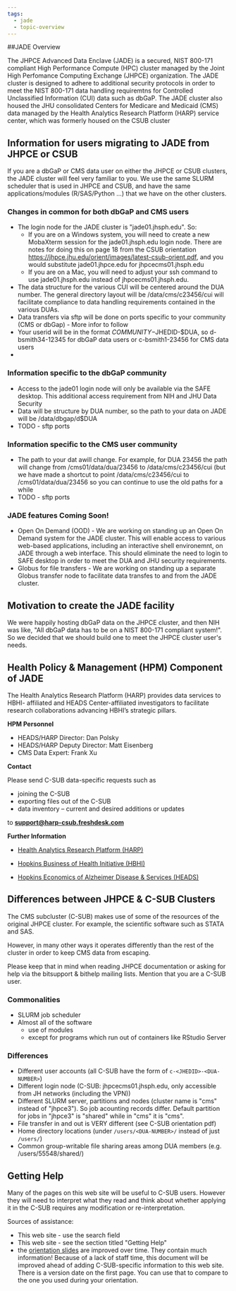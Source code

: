 ```yaml
---
tags:
  - jade
  - topic-overview
---
```


##JADE Overview

The JHPCE Advanced Data Enclave (JADE) is a secured, NIST 800-171 compliant
High Performance Compute (HPC) cluster managed by the Joint High Perfomance
Computing Exchange (JHPCE) organization. The JADE cluster is designed to adhere to
additional security protocols in order to meet the NIST 800-171 data handling
requiremtns for Controlled Unclassified Information (CUI) data such as dbGaP.
The JADE cluster also housed the JHU consolidated Centers for Medicare and Medicaid
(CMS) data managed by the Health Analytics Research Platform (HARP) service center,
which was formerly housed on the CSUB cluster

## Information for users migrating to JADE from JHPCE or CSUB

If you are a dbGaP or CMS data user on either the JHPCE or CSUB clusters, the JADE
cluster will feel very familiar to you.  We use the same SLURM scheduler that is used
in JHPCE and CSUB, and have the same applications/modules (R/SAS/Python ...) that we
have on the other clusters.

### Changes in  common for both dbGaP and CMS users

- The login node for the JADE cluster is "jade01.jhsph.edu".  So:
    - If you are on a Windows system, you will need to create a new MobaXterm session for the jade01.jhsph.edu login node. There are notes for doing this on page 18 from the CSUB orientation https://jhpce.jhu.edu/orient/images/latest-csub-orient.pdf, and you would substitute jade01.jhpce.edu for jhpcecms01.jhsph.edu
    - If you are on a Mac, you will need to adjust your ssh command to use jade01.jhsph.edu instead of jhpcecms01.jhsph.edu.
- The data structure for the various CUI will be centered around the DUA number.  The general directory layout will be /data/cms/c23456/cui
will facilitate compliance to data handling requirements contained in the various DUAs.
- Data transfers via sftp will be done on ports specific to your community (CMS or dbGap) - More infor to follow
- Your userid will be in the format $COMMUNITY-$JHEDID-$DUA, so d-bsmith34-12345 for dbGaP data users or c-bsmith1-23456 for CMS data users
- 

### Information specific to the dbGaP community

- Access to the jade01 login node will only be available via the SAFE desktop. This 
additional access requirement from NIH and JHU Data Security
- Data will be structure by DUA number, so the path to your data on JADE will
be /data/dbgap/d$DUA
- TODO - sftp ports

### Information specific to the CMS user community
- The path to your dat awill change. For example, for DUA 23456 the path will change from /cms01/data/dua/23456 to /data/cms/c23456/cui (but we have made a shortcut to point /data/cms/c23456/cui to /cms01/data/dua/23456 so you can continue to use the old paths for a while
- TODO - sftp ports

### JADE features Coming Soon!

- Open On Demand (OOD) - We are working on standing up an Open On Demand system for the JADE cluster.  This will enable access to various web-based applications, including an interactive shell environemnt, on JADE through a web interface.  This should eliminate the need to login to SAFE desktop in order to meet the DUA and JHU security requirements.
- Globus for file transfers - We are working on standing up a separate Globus transfer
node to facilitate data transfes to and from the JADE cluster.

##  Motivation to create the JADE facility

We were happily hosting dbGaP data on the JHPCE cluster, and then NIH was like, "All
dbGaP data has to be on a NIST 800-171 compliant system!". So we decided that we should
build one to meet the JHPCE cluster user's needs.


## Health Policy & Management (HPM) Component of JADE

The Health Analytics Research Platform (HARP) provides data services to HBHI- affiliated and HEADS Center-affiliated investigators to facilitate research collaborations advancing HBHI’s strategic pillars.

**HPM Personnel**

- HEADS/HARP Director: Dan Polsky 
- HEADS/HARP Deputy Director: Matt Eisenberg 
- CMS Data Expert: Frank Xu

**Contact**

Please send C-SUB data-specific requests such as

- joining the C-SUB
- exporting files out of the C-SUB
- data inventory – current and desired additions or updates

to **support@harp-csub.freshdesk.com**

**Further Information**

- [Health Analytics Research Platform (HARP)](https://hbhi.jhu.edu/affiliate-resource/health-analytics-research-platform-harp)

- [Hopkins Business of Health Initiative (HBHI)](https://hbhi.jhu.edu/about-us)

- [Hopkins Economics of Alzheimer Disease & Services (HEADS)](https://publichealth.jhu.edu/hopkins-economics-of-alzheimers-disease-and-services-center)

## Differences between JHPCE & C-SUB Clusters

The CMS subcluster (C-SUB) makes use of some of the resources of the original JHPCE cluster. For example, the scientific software such as STATA and SAS.

However, in many other ways it operates differently than the rest of the cluster in order to keep CMS data from escaping.

Please keep that in mind when reading JHPCE documentation or asking for help via the bitsupport & bithelp mailing lists. Mention that you are a C-SUB user.

### Commonalities
- SLURM job scheduler
- Almost all of the software
  - use of modules
  - except for programs which run out of containers like RStudio Server

### Differences
- Different user accounts (all C-SUB have the form of `c-<JHEDID>-<DUA-NUMBER>`)
- Different login node (C-SUB: jhpcecms01.jhsph.edu, only accessible from JH networks (including the VPN))
- Different SLURM server, partitions and nodes (cluster name is "cms" instead of "jhpce3"). So job acounting records differ. Default partition for jobs in "jhpce3" is "shared" while in "cms" it is "cms".
- File transfer in and out is VERY different (see C-SUB orientation pdf)
- Home directory locations (under `/users/<DUA-NUMBER>/` instead of just `/users/`)
- Common group-writable file sharing areas among DUA members (e.g. /users/55548/shared/)

## Getting Help
Many of the pages on this web site will be useful to C-SUB users. However they will need to interpret what they read and think about whether applying it in the C-SUB requires any modification or re-interpretation.

Sources of assistance:

- This web site - use the search field
- This web site - see the section titled "Getting Help"
- the [orientation slides](../orient/images/latest-csub-orient.pdf) are improved over time. They contain much information! Because of a lack of staff time, this document will be improved ahead of adding C-SUB-specific information to this web site. There is a version date on the first page. You can use that to compare to the one you used during your orientation.

